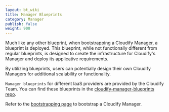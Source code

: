 ```yaml
---
layout: bt_wiki
title: Manager Blueprints
category: Manager
publish: false
weight: 900
---
```


Much like any other blueprint, when bootstrapping a Cloudify Manager, a blueprint is deployed. This blueprint, while not functionally different from regular blueprints, is designed to create the infrastructure for Cloudify's Manager and deploy its applicative requirements.

By utilizing blueprints, users can potentially design their own Cloudify Managers for additional scalability or functionality.

`Manager blueprints` for different IaaS providers are provided by the Cloudify Team. You can find these blueprints in the [cloudify-manager-blueprints repo](https://github.com/cloudify-cosmo/cloudify-manager-blueprints).

Refer to the [bootstrapping page](manager-bootstrapping.html) to bootstrap a Cloudify Manager.